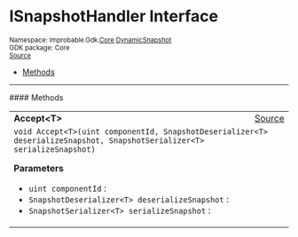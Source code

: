 
# ISnapshotHandler Interface
<sup>
Namespace: Improbable.Gdk.<a href="{{urlRoot}}/api/core-index">Core</a>.<a href="{{urlRoot}}/api/core/dynamic-snapshot">DynamicSnapshot</a><br/>
GDK package: Core<br/>
<a href="https://www.github.com/spatialos/gdk-for-unity/blob/b136dc2b/workers/unity/Packages/com.improbable.gdk.core/Dynamic/DynamicSnapshot.cs/#L13">Source</a>
<style>
a code {
                    padding: 0em 0.25em!important;
}
code {
                    background-color: #ffffff!important;
}
</style>
</sup>
<nav id="pageToc" class="page-toc"><ul><li><a href="#methods">Methods</a>
</ul></nav>













</p>
<hr style="width:100%; border-top-color:#d8d8d8" />
#### Methods


</p>




<table width="100%">
    <tr>
        <td style="border-right:none"><b>Accept&lt;T&gt;</b></td>
        <td style="border-left:none; text-align:right"><a href="https://www.github.com/spatialos/gdk-for-unity/blob/b136dc2b/workers/unity/Packages/com.improbable.gdk.core/Dynamic/DynamicSnapshot.cs/#L15">Source</a></td>
    </tr>
    <tr>
        <td colspan="2">
<code>void Accept&lt;T&gt;(uint componentId, SnapshotDeserializer&lt;T&gt; deserializeSnapshot, SnapshotSerializer&lt;T&gt; serializeSnapshot)</code></p>



</p>

<b>Parameters</b>

<ul>
<li><code>uint componentId</code> : </li>
<li><code>SnapshotDeserializer&lt;T&gt; deserializeSnapshot</code> : </li>
<li><code>SnapshotSerializer&lt;T&gt; serializeSnapshot</code> : </li>
</ul>





</td>
    </tr>
</table>





